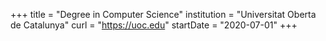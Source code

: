 +++
title = "Degree in Computer Science"
institution = "Universitat Oberta de Catalunya"
curl = "https://uoc.edu"
startDate = "2020-07-01"
+++